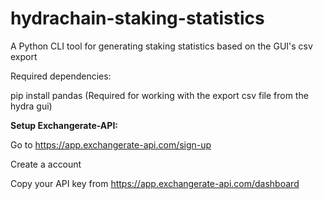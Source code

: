 # hydrachain-staking-statistics
A Python CLI tool for generating staking statistics based on the GUI's csv export





Required dependencies:

pip install pandas (Required for working with the export csv file from the hydra gui)



**Setup Exchangerate-API:**

Go to https://app.exchangerate-api.com/sign-up

Create a account

Copy your API key from https://app.exchangerate-api.com/dashboard
